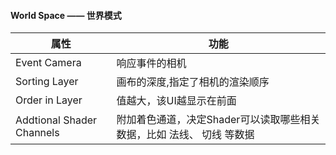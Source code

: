 #### World Space —— 世界模式

| 属性                      | 功能                                                         |
| ------------------------- | ------------------------------------------------------------ |
| Event Camera              | 响应事件的相机                                               |
| Sorting Layer             | 画布的深度,指定了相机的渲染顺序                              |
| Order in Layer            | 值越大，该UI越显示在前面                                     |
| Addtional Shader Channels | 附加着色通道，决定Shader可以读取哪些相关数据，比如 法线、 切线 等数据 |